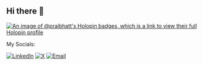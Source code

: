 ## Hi there 👋

[![An image of @prajbhatt's Holopin badges, which is a link to view their full Holopin profile](https://holopin.me/prajbhatt)](https://holopin.io/@prajbhatt)

My Socials:

[![LinkedIn](https://img.shields.io/badge/LinkedIn-0A66C2?style=for-the-badge&logo=linkedin&logoColor=white)](https://www.linkedin.com/in/praj-bhatt/)
[![X](https://img.shields.io/badge/Twitter-1DA1F2?style=for-the-badge&logo=x&logoColor=white)](https://x.com/bhattpraj)
[![Email](https://img.shields.io/badge/Email-D14836?style=for-the-badge&logo=gmail&logoColor=white)](mailto:prajbhatt9@gmail.com)


